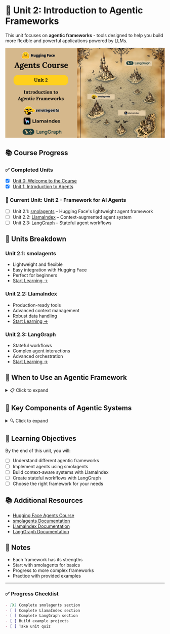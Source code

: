 # 🧠 Unit 2: Introduction to Agentic Frameworks

This unit focuses on **agentic frameworks** - tools designed to help you build more flexible and powerful applications powered by LLMs.

![Agent Frameworks](../assets/thumbnail2.jpg)

## 📚 Course Progress

### ✅ Completed Units
- [x] [Unit 0: Welcome to the Course](../Unit-0-Welcome/README.md)
- [x] [Unit 1: Introduction to Agents](../Unit-1-Intro-to-Agents/README.md)

### 🚀 Current Unit: Unit 2 - Framework for AI Agents
- [ ] Unit 2.1: [smolagents](./Unit-2.1-Smolagents/README.md) – Hugging Face's lightweight agent framework
- [ ] Unit 2.2: [LlamaIndex](./Unit-2.2-LlamaIndex/README.md) – Context-augmented agent system
- [ ] Unit 2.3: [LangGraph](./Unit-2.3-LangGraph/README.md) – Stateful agent workflows

## 📌 Units Breakdown

### Unit 2.1: **smolagents**
- Lightweight and flexible
- Easy integration with Hugging Face
- Perfect for beginners
- [Start Learning →](./Unit-2.1-Smolagents/README.md)

### Unit 2.2: **LlamaIndex**
- Production-ready tools
- Advanced context management
- Robust data handling
- [Start Learning →](./Unit-2.2-LlamaIndex/README.md)

### Unit 2.3: **LangGraph**
- Stateful workflows
- Complex agent interactions
- Advanced orchestration
- [Start Learning →](./Unit-2.3-LangGraph/README.md)

## 🤖 When to Use an Agentic Framework

<details>
<summary>📋 Click to expand</summary>

Use an agentic framework when:

- You have **complex workflows** (e.g., multiple tool calls, dynamic decision-making)
- You need **abstractions** for better orchestration and modularity
- You **require features** like memory, retry logic, and error handling

Skip it when:
- You only need a simple prompt chain
- Predefined workflows are sufficient
- You want full control with less overhead
</details>

## 🔧 Key Components of Agentic Systems

<details>
<summary>🔍 Click to expand</summary>

To build robust agentic apps, you need:

- **LLM Engine** – The core brain that generates outputs
- **Tools List** – Functions or APIs the agent can use
- **Tool Call Parser** – Extracts actions from LLM output
- **System Prompt** – Coordinates agent behavior with the parser
- **Memory** – For retaining past interactions
- **Error Handling** – Retries, logs, and corrections for failed calls
</details>

## 🎯 Learning Objectives

By the end of this unit, you will:

- [ ] Understand different agentic frameworks
- [ ] Implement agents using smolagents
- [ ] Build context-aware systems with LlamaIndex
- [ ] Create stateful workflows with LangGraph
- [ ] Choose the right framework for your needs

## 📚 Additional Resources

- [Hugging Face Agents Course](https://huggingface.co/learn/agents-course)
- [smolagents Documentation](https://github.com/smol-ai/smolagents)
- [LlamaIndex Documentation](https://docs.llamaindex.ai/)
- [LangGraph Documentation](https://python.langchain.com/docs/langgraph)


## 📝 Notes

- Each framework has its strengths
- Start with smolagents for basics
- Progress to more complex frameworks
- Practice with provided examples

---

### ✅ Progress Checklist

```markdown
- [X] Complete smolagents section
- [ ] Complete LlamaIndex section
- [ ] Complete LangGraph section
- [ ] Build example projects
- [ ] Take unit quiz
```

